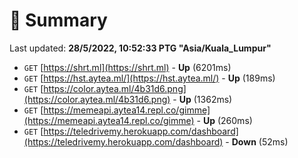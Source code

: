 # 📖 Summary
Last updated: **28/5/2022, 10:52:33 PTG "Asia/Kuala_Lumpur"**

- `GET` [https://shrt.ml](https://shrt.ml) - **Up** (6201ms)
- `GET` [https://hst.aytea.ml/](https://hst.aytea.ml/) - **Up** (189ms)
- `GET` [https://color.aytea.ml/4b31d6.png](https://color.aytea.ml/4b31d6.png) - **Up** (1362ms)
- `GET` [https://memeapi.aytea14.repl.co/gimme](https://memeapi.aytea14.repl.co/gimme) - **Up** (260ms)
- `GET` [https://teledrivemy.herokuapp.com/dashboard](https://teledrivemy.herokuapp.com/dashboard) - **Down** (52ms)
